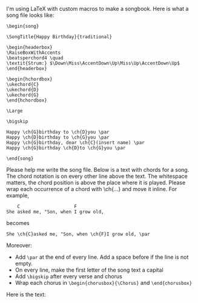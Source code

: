 I'm using LaTeX with custom macros to make a songbook. Here is what a song file looks like:

```
\begin{song}

\SongTitle{Happy Birthday}{traditional}

\begin{headerbox}
\RaiseBoxWithAccents
\beatsperchord4 \quad
\textit{Strum:} $\Down\Miss\AccentDown\Up\Miss\Up\AccentDown\Up$
\end{headerbox}

\begin{hchordbox}
\ukechord{C}
\ukechord{D}
\ukechord{G}
\end{hchordbox}

\Large

\bigskip

Happy \ch{G}birthday to \ch{D}you \par
Happy \ch{D}birthday to \ch{G}you \par
Happy \ch{G}birthday, dear \ch{C}(insert name) \par
Happy \ch{G}birthday \ch{D}to \ch{G}you \par

\end{song}
```

Please help me write the song file. Below is a text with chords for a song. The chord notation is on every other line above the text. The whitespace matters, the chord position is above the place where it is played. Please wrap each occurrence of a chord with \ch{...} and move it inline. For example,

```
    C                    F
She asked me, "Son, when I grow old,
```
becomes
```
She \ch{C}asked me, "Son, when \ch{F}I grow old, \par
```


Moreover:
* Add `\par` at the end of every line. Add a space before if the line is not empty.
* On every line, make the first letter of the song text a capital
* Add `\bigskip` after every verse and chorus
* Wrap each chorus in `\begin{chorusbox}{\Chorus}` and `\end{chorusbox}`

Here is the text:

```
```
